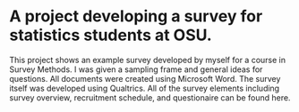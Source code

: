 # A project developing a survey for statistics students at OSU.

This project shows an example survey developed by myself for a course in Survey Methods. I was given a sampling frame and general ideas for questions. All documents were created using Microsoft Word. The survey itself was developed using Qualtrics. All of the survey elements including survey overview, recruitment schedule, and questionaire can be found here.
